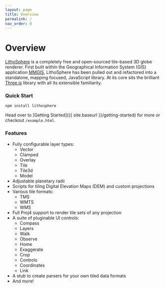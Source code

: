 ```yaml
---
layout: page
title: Overview
permalink: /
nav_order: 0
---
```


# Overview

[LithoSphere](https://github.com/NASA-AMMOS/LithoSphere) is a completely free and open-sourced tile-based 3D globe renderer. First built within the Geographical Information System (GIS) application [MMGIS](https://github.com/NASA-AMMOS/MMGIS), LithoSphere has been pulled out and refactored into a standalone, mapping focused, JavaScript library. At its core sits the brilliant [Three.js](https://threejs.org/) library with all its extensible familiarity.

### Quick Start

`npm install lithosphere`

Head over to [Getting Started]({{ site.baseurl }}/getting-started) for more or checkout `/example.html`.

### Features

-   Fully configurable layer types:
    -   Vector
    -   Clamped
    -   Overlay
    -   Tile
    -   Tile3d
    -   Model
-   Adjustable planetary radii
-   Scripts for tiling Digital Elevation Maps (DEM) and custom projections
-   Various tile formats:
    -   TMS
    -   WMTS
    -   WMS
-   Full Proj4 support to render tile sets of any projection
-   A suite of pluginable UI controls:
    -   Compass
    -   Layers
    -   Walk
    -   Observe
    -   Home
    -   Exaggerate
    -   Crop
    -   Controls
    -   Coordinates
    -   Link
-   A stub to create parsers for your own tiled data formats
-   And more!
